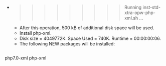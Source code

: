 * >>>>>>>>> Running inst-std-xtra-opw-php-xml.sh ...
  * After this operation, 500 kB of additional disk space will be used.
  * Install php-xml.
  * Disk size = 4049772K. Space Used = 740K. Runtime = 00:00:00:06.
  * The following NEW packages will be installed:
  ```bash
php7.0-xml php-xml
  ```
